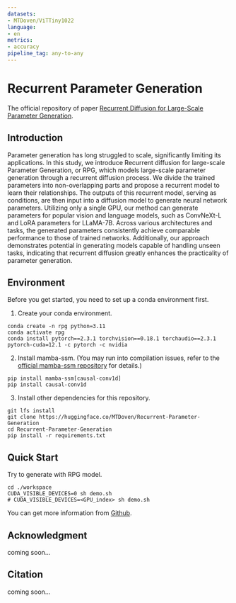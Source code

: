 ```yaml
---
datasets:
- MTDoven/ViTTiny1022
language:
- en
metrics:
- accuracy
pipeline_tag: any-to-any
---
```



# Recurrent Parameter Generation
The official repository of paper [Recurrent Diffusion for Large-Scale Parameter Generation]().


##  Introduction
Parameter generation has long struggled to scale, significantly limiting its applications. 
In this study, we introduce Recurrent diffusion for large-scale Parameter Generation, or RPG, 
which models large-scale parameter generation through a recurrent diffusion process. 
We divide the trained parameters into non-overlapping parts and propose a recurrent model to learn their relationships. 
The outputs of this recurrent model, serving as conditions, are then input into a diffusion model to generate neural network parameters. 
Utilizing only a single GPU, our method can generate parameters for popular vision and language models, such as ConvNeXt-L and LoRA parameters for LLaMA-7B. 
Across various architectures and tasks, the generated parameters consistently achieve comparable performance to those of trained networks. 
Additionally, our approach demonstrates potential in generating models capable of handling unseen tasks, 
indicating that recurrent diffusion greatly enhances the practicality of parameter generation.








## Environment
Before you get started, you need to set up a conda environment first.
1. Create your conda environment.
```shell
conda create -n rpg python=3.11
conda activate rpg
conda install pytorch==2.3.1 torchvision==0.18.1 torchaudio==2.3.1 pytorch-cuda=12.1 -c pytorch -c nvidia
```
2. Install mamba-ssm. (You may run into compilation issues, refer to the [official mamba-ssm repository](https://github.com/state-spaces/mamba) for details.)
```shell
pip install mamba-ssm[causal-conv1d]
pip install causal-conv1d
```
3. Install other dependencies for this repository.
```shell
git lfs install
git clone https://huggingface.co/MTDoven/Recurrent-Parameter-Generation
cd Recurrent-Parameter-Generation
pip install -r requirements.txt
```




## Quick Start
Try to generate with RPG model.
```shell
cd ./workspace
CUDA_VISIBLE_DEVICES=0 sh demo.sh
# CUDA_VISIBLE_DEVICES=<GPU_index> sh demo.sh
```

You can get more information from [Github](https://github.com/NUS-HPC-AI-Lab/Recurrent-Parameter-Generation).




## Acknowledgment
coming soon...


## Citation
coming soon...

